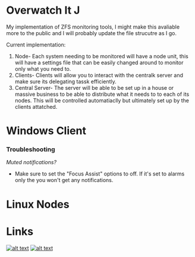 # Overwatch It J
My implementation of ZFS monitoring tools, I might make this avaliable more to the public and I will probably update the file strucutre as I go.


Current implementation:
1. Node- Each system needing to be monitored will have a node unit, this will have a settings file that can be easily changed around to monitor only what you need to.
2. Clients- Clients will allow you to interact with the centralk server and make sure its delegating tassk efficiently.
3. Central Server- The server will be able to be set up in a house or massive business to be able to distribute what it needs to to each of its nodes. This will be controlled automatiaclly but ultimately set up by the clients attatched.


# Windows Client
### Troubleshooting
*Muted notifications?*
- Make sure to set the "Focus Assist" options to off. If it's set to alarms only the you won't get any notifications.

# Linux Nodes


# Links
<!-- Please don't remove this: Grab your social icons from https://github.com/carlsednaoui/gitsocial -->
<!-- display the social media buttons in your README -->
[![alt text][5.1]][5]
[![alt text][6.1]][6]

<!-- icons with padding -->
[5.1]: https://i.imgur.com/0dG2g3t.png (discord icon with padding)
[6.1]: http://i.imgur.com/0o48UoR.png (github icon with padding)


<!-- links to your social media accounts -->
<!-- update these accordingly -->
[5]: https://discord.gg/nAcrx7q
[6]: https://github.com/joelawm
